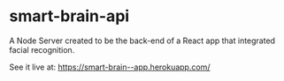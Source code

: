 # smart-brain-api

A Node Server created to be the back-end of a React app that integrated facial recognition. 

See it live at: 
https://smart-brain--app.herokuapp.com/
